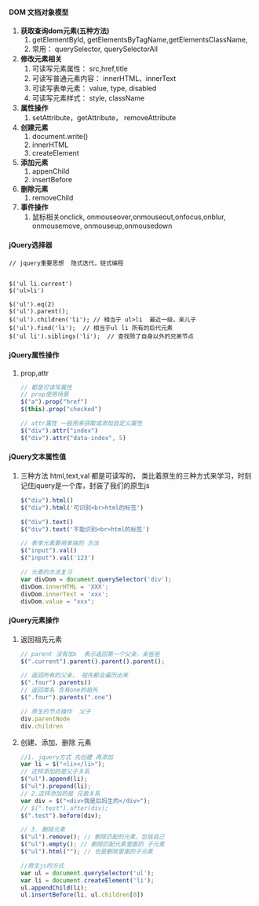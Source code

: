#### DOM 文档对象模型

1. **获取查询dom元素(五种方法)**
   1. getElementById, getElementsByTagName,getElementsClassName,
   2. 常用： querySelector, querySelectorAll
2. **修改元素相关**
   1. 可读写元素属性： src,href,title
   2. 可读写普通元素内容： innerHTML、innerText
   3. 可读写表单元素： value, type, disabled
   4. 可读写元素样式： style, className
3. **属性操作**
   1. setAttribute，getAttribute， removeAttribute
4. **创建元素**
   1. document.write()
   2. innerHTML
   3. createElement
5. **添加元素**
   1. appenChild
   2. insertBefore
6. **删除元素**
   1. removeChild
7. **事件操作**
   1. 鼠标相关onclick, onmouseover,onmouseout,onfocus,onblur, onmousemove, onmouseup,onmousedown



#### jQuery选择器

```
// jquery重要思想  隐式迭代，链式编程


$('ul li.current')
$('ul>li')

$('ul').eq(2)
$('ul').parent();
$('ul').children('li'); // 相当于 ul>li  最近一级，亲儿子 
$('ul').find('li');  // 相当于ul li 所有的后代元素
$('ul li').siblings('li');  // 查找除了自身以外的兄弟节点
```



#### jQuery属性操作

1. prop,attr

   ```javascript
   // 都是可读写属性
   // prop使用场景
   $("a").prop("href")
   $(this).prop("checked")
   
   // attr属性 一般用来获取或添加自定义属性
   $("div").attr("index")
   $("div").attr("data-index", 5)
   ```

#### jQuery文本属性值

1. 三种方法 html,text,val  都是可读写的， 类比着原生的三种方式来学习，时刻记住jquery是一个库，封装了我们的原生js

   ```javascript
   $("div").html()
   $("div").html('可识别<br>html的标签')
   
   $("div").text()
   $("div").text('不能识别<br>html的标签')
   
   // 表单元素要用单独的 方法
   $("input").val()
   $("input").val('123')
   
   // 元素的方法复习
   var divDom = document.querySelector('div');
   divDom.innerHTML = 'XXX';
   divDom.innerText = 'xxx';
   divDom.value = "xxx";
   ```

   

#### jQuery元素操作

1. 返回祖先元素

   ```javascript
   // parent 没有加s  表示返回第一个父亲，亲爸爸
   $(".current").parent().parent().parent();
   
   // 返回所有的父亲， 祖先都会遍历出来
   $(".four").parents()
   // 返回类名 含有one的祖先
   $(".four").parents(".one")
   
   // 原生的节点操作  父子
   div.parentNode
   div.children
   ```

2. 创建、添加、删除 元素

   ```javascript
   //1. jquery方式 先创建 再添加
   var li = $("<li></li>");
   // 这样添加的是父子关系
   $("ul").append(li);
   $("ul").prepend(li);
   // 2.这样添加的是 兄弟关系
   var div = $("<div>我是后妈生的</div>");
   // $(".test").after(div);
   $(".test").before(div);
   ```
   ```javascript
   // 3. 删除元素
   $("ul").remove(); // 删除匹配的元素，包括自己
   $("ul").empty(); // 删除匹配元素里面的 子元素
   $("ul").html(""); // 也是删除里面的子元素
   ```
   ```javascript
   //原生js的方式
   var ul = document.querySelector('ul');
   var li = document.createElement('li');
   ul.appendChild(li);
   ul.insertBefore(li, ul.children[0])
   ```









